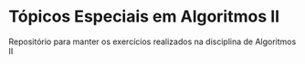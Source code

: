 # Tópicos Especiais em Algoritmos II
Repositório para manter os exercícios realizados na disciplina de Algoritmos II
